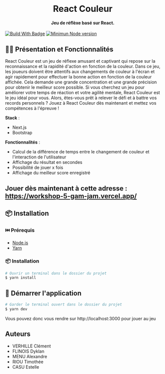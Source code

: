 <h1 align="center">
  <br>

  <br>
  React Couleur
  <br>
</h1>

<h4 align="center">Jeu de réflèxe basé sur React.</h4>

[![Build With Badge](https://img.shields.io/badge/Build%20with-React%20-blue)](https://reactnative.dev/)
[![Minimun Node version](https://img.shields.io/node/v/react-native)](https://reactnative.dev/)

## 👨‍🏫 Présentation et Fonctionnalités

React Couleur est un jeu de réflexe amusant et captivant qui repose sur la reconnaissance et la rapidité d'action en fonction de la couleur. Dans ce jeu, les joueurs doivent être attentifs aux changements de couleur à l'écran et agir rapidement pour effectuer la bonne action en fonction de la couleur affichée. Cela demande une grande concentration et une grande précision pour obtenir le meilleur score possible. Si vous cherchez un jeu pour améliorer votre temps de réaction et votre agilité mentale, React Couleur est le jeu idéal pour vous. Alors, êtes-vous prêt à relever le défi et à battre vos records personnels ? Jouez à React Couleur dès maintenant et mettez vos compétences à l'épreuve !

**Stack** :
- Next.js
- Bootstrap

**Fonctionnalités** :
- Calcul de la différence de temps entre le changement de couleur et l'interaction de l'utilisateur
- Affichage du résultat en secondes
- Possibilité de jouer x fois
- Affichage du meilleur score enregistré

## Jouer dès maintenant à cette adresse : https://workshop-5-gam-jam.vercel.app/

## 📦 Installation

### ⏮️ Prérequis

- [Node.js](https://nodejs.org/en/)
- [Yarn](https://yarnpkg.com/)

### 📦 Installation

```bash
# Ouvrir un terminal dans le dossier du projet
$ yarn install
```

##  🚀 Démarrer l'application

```bash
# Garder le terminal ouvert dans le dossier du projet
$ yarn dev
```
Vous pouvez donc vous rendre sur http://localhost:3000 pour jouer au jeu

##  Auteurs
- VERHILLE Clément
- FLINOIS Dyklan
- MENU Alexandre
- RIOU Timothée
- CASU Estelle
    
